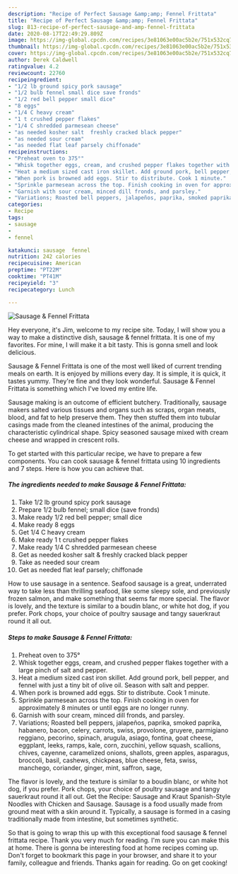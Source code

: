 ```yaml
---
description: "Recipe of Perfect Sausage &amp;amp; Fennel Frittata"
title: "Recipe of Perfect Sausage &amp;amp; Fennel Frittata"
slug: 813-recipe-of-perfect-sausage-and-amp-fennel-frittata
date: 2020-08-17T22:49:29.809Z
image: https://img-global.cpcdn.com/recipes/3e81063e00ac5b2e/751x532cq70/sausage-fennel-frittata-recipe-main-photo.jpg
thumbnail: https://img-global.cpcdn.com/recipes/3e81063e00ac5b2e/751x532cq70/sausage-fennel-frittata-recipe-main-photo.jpg
cover: https://img-global.cpcdn.com/recipes/3e81063e00ac5b2e/751x532cq70/sausage-fennel-frittata-recipe-main-photo.jpg
author: Derek Caldwell
ratingvalue: 4.2
reviewcount: 22760
recipeingredient:
- "1/2 lb ground spicy pork sausage"
- "1/2 bulb fennel small dice save fronds"
- "1/2 red bell pepper small dice"
- "8 eggs"
- "1/4 C heavy cream"
- "1 t crushed pepper flakes"
- "1/4 C shredded parmesean cheese"
- "as needed kosher salt  freshly cracked black pepper"
- "as needed sour cream"
- "as needed flat leaf parsely chiffonade"
recipeinstructions:
- "Preheat oven to 375°"
- "Whisk together eggs, cream, and crushed pepper flakes together with a large pinch of salt and pepper."
- "Heat a medium sized cast iron skillet. Add ground pork, bell pepper, and fennel with just a tiny bit of olive oil. Season with salt and pepper."
- "When pork is browned add eggs. Stir to distribute. Cook 1 minute."
- "Sprinkle parmesean across the top. Finish cooking in oven for approximately 8 minutes or until eggs are no longer runny."
- "Garnish with sour cream, minced dill fronds, and parsley."
- "Variations; Roasted bell peppers, jalapeños, paprika, smoked paprika, habanero, bacon, celery, carrots, swiss, provolone, gruyere, parmigiano reggiano, pecorino, spinach, arugula, asiago, fontina, goat cheese, eggplant, leeks, ramps, kale, corn, zucchini, yellow squash, scallions, chives, cayenne, caramelized onions, shallots, green apples, asparagus, broccoli, basil, cashews, chickpeas, blue cheese, feta, swiss, manchego, coriander, ginger, mint, saffron, sage,"
categories:
- Recipe
tags:
- sausage
- 
- fennel

katakunci: sausage  fennel 
nutrition: 242 calories
recipecuisine: American
preptime: "PT22M"
cooktime: "PT41M"
recipeyield: "3"
recipecategory: Lunch

---
```



![Sausage &amp; Fennel Frittata](https://img-global.cpcdn.com/recipes/3e81063e00ac5b2e/751x532cq70/sausage-fennel-frittata-recipe-main-photo.jpg)

Hey everyone, it's Jim, welcome to my recipe site. Today, I will show you a way to make a distinctive dish, sausage &amp; fennel frittata. It is one of my favorites. For mine, I will make it a bit tasty. This is gonna smell and look delicious.

Sausage &amp; Fennel Frittata is one of the most well liked of current trending meals on earth. It is enjoyed by millions every day. It is simple, it is quick, it tastes yummy. They're fine and they look wonderful. Sausage &amp; Fennel Frittata is something which I've loved my entire life.

Sausage making is an outcome of efficient butchery. Traditionally, sausage makers salted various tissues and organs such as scraps, organ meats, blood, and fat to help preserve them. They then stuffed them into tubular casings made from the cleaned intestines of the animal, producing the characteristic cylindrical shape. Spicy seasoned sausage mixed with cream cheese and wrapped in crescent rolls.


To get started with this particular recipe, we have to prepare a few components. You can cook sausage &amp; fennel frittata using 10 ingredients and 7 steps. Here is how you can achieve that.

<!--inarticleads1-->

##### The ingredients needed to make Sausage &amp; Fennel Frittata:

1. Take 1/2 lb ground spicy pork sausage
1. Prepare 1/2 bulb fennel; small dice (save fronds)
1. Make ready 1/2 red bell pepper; small dice
1. Make ready 8 eggs
1. Get 1/4 C heavy cream
1. Make ready 1 t crushed pepper flakes
1. Make ready 1/4 C shredded parmesean cheese
1. Get as needed kosher salt &amp; freshly cracked black pepper
1. Take as needed sour cream
1. Get as needed flat leaf parsely; chiffonade


How to use sausage in a sentence. Seafood sausage is a great, underrated way to take less than thrilling seafood, like some sleepy sole, and previously frozen salmon, and make something that seems far more special. The flavor is lovely, and the texture is similar to a boudin blanc, or white hot dog, if you prefer. Pork chops, your choice of poultry sausage and tangy sauerkraut round it all out. 

<!--inarticleads2-->

##### Steps to make Sausage &amp; Fennel Frittata:

1. Preheat oven to 375°
1. Whisk together eggs, cream, and crushed pepper flakes together with a large pinch of salt and pepper.
1. Heat a medium sized cast iron skillet. Add ground pork, bell pepper, and fennel with just a tiny bit of olive oil. Season with salt and pepper.
1. When pork is browned add eggs. Stir to distribute. Cook 1 minute.
1. Sprinkle parmesean across the top. Finish cooking in oven for approximately 8 minutes or until eggs are no longer runny.
1. Garnish with sour cream, minced dill fronds, and parsley.
1. Variations; Roasted bell peppers, jalapeños, paprika, smoked paprika, habanero, bacon, celery, carrots, swiss, provolone, gruyere, parmigiano reggiano, pecorino, spinach, arugula, asiago, fontina, goat cheese, eggplant, leeks, ramps, kale, corn, zucchini, yellow squash, scallions, chives, cayenne, caramelized onions, shallots, green apples, asparagus, broccoli, basil, cashews, chickpeas, blue cheese, feta, swiss, manchego, coriander, ginger, mint, saffron, sage,


The flavor is lovely, and the texture is similar to a boudin blanc, or white hot dog, if you prefer. Pork chops, your choice of poultry sausage and tangy sauerkraut round it all out. Get the Recipe: Sausage and Kraut Spanish-Style Noodles with Chicken and Sausage. Sausage is a food usually made from ground meat with a skin around it. Typically, a sausage is formed in a casing traditionally made from intestine, but sometimes synthetic. 

So that is going to wrap this up with this exceptional food sausage &amp; fennel frittata recipe. Thank you very much for reading. I'm sure you can make this at home. There is gonna be interesting food at home recipes coming up. Don't forget to bookmark this page in your browser, and share it to your family, colleague and friends. Thanks again for reading. Go on get cooking!

